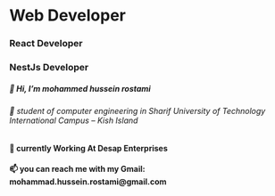 <h1>Web Developer</h1>

<h3>React Developer</h3>
<h3>NestJs Developer</h3>

<h5>👋 Hi, I’m mohammed hussein rostami </h5>
<h6>👋 student of computer engineering in Sharif University of Technology International Campus – Kish Island</h6>

<h4>🌱 currently Working At Desap Enterprises</h4>
<h4>📫 you can reach me with my Gmail: mohammad.hussein.rostami@gmail.com</h4>
